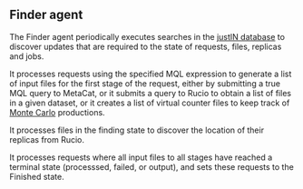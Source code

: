 ## Finder agent

The Finder agent periodically executes searches in the 
[justIN database](database.md) to discover updates that are required to
the state of requests, files, replicas and jobs.

It processes requests using the specified MQL expression to generate a
list of input files for the first stage of the request, either by submitting
a true MQL query to MetaCat, or it submits a query to Rucio to obtain a list
of files in a given dataset, or it creates a list of virtual counter files
to keep track of [Monte Carlo](monte-carlo.md) productions.

It processes files in the finding state to discover the location of their
replicas from Rucio.

It processes requests where all input files to all stages have reached a
terminal state (processsed, failed, or output), and sets these requests to
the Finished state.

